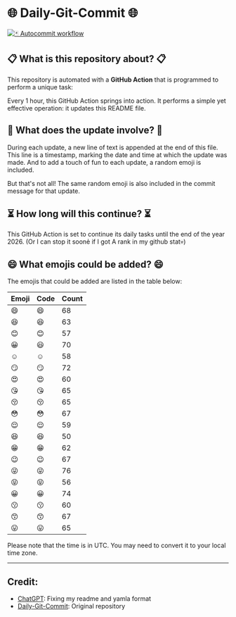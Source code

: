 # 🌐 Daily-Git-Commit 🌐

[![🃏 Autocommit workflow](https://github.com/kleqing/git-auto-commit/actions/workflows/main.yaml/badge.svg?event=check_run)](https://github.com/kleqing/git-auto-commit/actions/workflows/main.yaml)

## 📋 What is this repository about? 📋

This repository is automated with a **GitHub Action** that is programmed to perform a unique task:

Every 1 hour, this GitHub Action springs into action. It performs a simple yet effective operation: it updates this README file.

## 🔄 What does the update involve? 🔄

During each update, a new line of text is appended at the end of this file. This line is a timestamp, marking the date and time at which the update was made. And to add a touch of fun to each update, a random emoji is included.

But that's not all! The same random emoji is also included in the commit message for that update.

## ⏳ How long will this continue? ⏳

This GitHub Action is set to continue its daily tasks until the end of the year 2026. (Or I can stop it soonẻ if I got A rank in my github stat💀)

## 😄 What emojis could be added? 😄

The emojis that could be added are listed in the table below:

| Emoji | Code | Count |
| --- | --- | --- |
| 😄 | :smile: | 68 |
| 😆 | :laughing: | 63 |
| 😊 | :blush: | 57 |
| 😀 | :smiley: | 70 |
| ☺️ | :relaxed: | 58 |
| 😏 | :smirk: | 72 |
| 😍 | :heart_eyes: | 60 |
| 😘 | :kissing_heart: | 65 |
| 😚 | :kissing_closed_eyes: | 65 |
| 😳 | :flushed: | 67 |
| 😌 | :relieved: | 59 |
| 😆 | :satisfied: | 50 |
| 😁 | :grin: | 62 |
| 😉 | :wink: | 67 |
| 😜 | :stuck_out_tongue_winking_eye: | 76 |
| 😝 | :stuck_out_tongue_closed_eyes: | 56 |
| 😀 | :grinning: | 74 |
| 😗 | :kissing: | 60 |
| 😙 | :kissing_smiling_eyes: | 67 |
| 😛 | :stuck_out_tongue: | 65 |

Please note that the time is in UTC. You may need to convert it to your local time zone.

---

## Credit:

- [ChatGPT](chatgpt.com): Fixing my readme and yamla format
- [Daily-Git-Commit](https://github.com/diegomarty/daily-git-commit): Original repository

